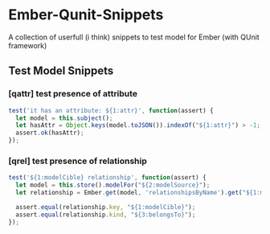 Ember-Qunit-Snippets
====================

A collection of userfull (i think) snippets to test model for Ember (with QUnit framework)

Test Model Snippets
-------------------

### [qattr] test presence of attribute

```js
test('it has an attribute: ${1:attr}', function(assert) {
  let model = this.subject();
  let hasAttr = Object.keys(model.toJSON()).indexOf("${1:attr}") > -1;
  assert.ok(hasAttr);
});
```
### [qrel] test presence of relationship

```js
test('${1:modelCible} relationship', function(assert) {
  let model = this.store().modelFor("${2:modelSource}");
  let relationship = Ember.get(model, 'relationshipsByName').get("${1:modelCible}");

  assert.equal(relationship.key, "${1:modelCible}");
  assert.equal(relationship.kind, "${3:belongsTo}");
});

```
